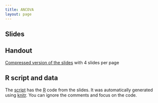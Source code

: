 ```yaml
---
title: ANCOVA
layout: page
---
```



## Slides






## Handout

[Compressed version of the slides](lab-ANCOVA-handout.pdf) with 4 slides per page



## R script and data

The [script](lab-ANCOVA.R) has the [R](https://www.r-project.org/) code from the slides. It was automatically generated using [knitr](https://yihui.name/knitr/). You can ignore the comments and focus on the code.
